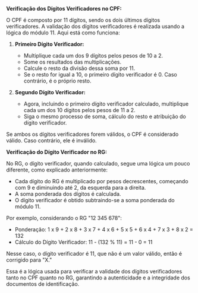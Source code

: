
**Verificação dos Dígitos Verificadores no CPF:**

O CPF é composto por 11 dígitos, sendo os dois últimos dígitos verificadores. A validação dos dígitos verificadores é realizada usando a lógica do módulo 11. Aqui está como funciona:

1. **Primeiro Dígito Verificador:**
   - Multiplique cada um dos 9 dígitos pelos pesos de 10 a 2.
   - Some os resultados das multiplicações.
   - Calcule o resto da divisão dessa soma por 11.
   - Se o resto for igual a 10, o primeiro dígito verificador é 0. Caso contrário, é o próprio resto.

2. **Segundo Dígito Verificador:**
   - Agora, incluindo o primeiro dígito verificador calculado, multiplique cada um dos 10 dígitos pelos pesos de 11 a 2.
   - Siga o mesmo processo de soma, cálculo do resto e atribuição do dígito verificador.

Se ambos os dígitos verificadores forem válidos, o CPF é considerado válido. Caso contrário, ele é inválido.

**Verificação do Dígito Verificador no RG:**

No RG, o dígito verificador, quando calculado, segue uma lógica um pouco diferente, como explicado anteriormente:

- Cada dígito do RG é multiplicado por pesos decrescentes, começando com 9 e diminuindo até 2, da esquerda para a direita.
- A soma ponderada dos dígitos é calculada.
- O dígito verificador é obtido subtraindo-se a soma ponderada do módulo 11.

Por exemplo, considerando o RG "12 345 678":
- Ponderação: 1 x 9 + 2 x 8 + 3 x 7 + 4 x 6 + 5 x 5 + 6 x 4 + 7 x 3 + 8 x 2 = 132
- Cálculo do Dígito Verificador: 11 - (132 % 11) = 11 - 0 = 11

Nesse caso, o dígito verificador é 11, que não é um valor válido, então é corrigido para "X."

Essa é a lógica usada para verificar a validade dos dígitos verificadores tanto no CPF quanto no RG, garantindo a autenticidade e a integridade dos documentos de identificação.